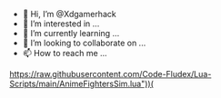 - 👋 Hi, I’m @Xdgamerhack
- 👀 I’m interested in ...
- 🌱 I’m currently learning ...
- 💞️ I’m looking to collaborate on ...
- 📫 How to reach me ...

<!---
Xdgamerhack/Xdgamerhack is a ✨ special ✨ repository because its `README.md` (this file) appears on your GitHub profile.
You can click the Preview link to take a look at your changes.
--->
https://raw.githubusercontent.com/Code-Fludex/Lua-Scripts/main/AnimeFightersSim.lua"))(
